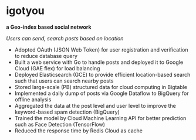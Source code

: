 # igotyou

**a Geo-index based social network**

*Users can send, search posts based on location*

- Adopted OAuth (JSON Web Token) for user registration and verification to reduce database query
- Built a web service with Go to handle posts and deployed it to Google Cloud (GAE flex) for load balancing
- Deployed Elasticsearch (GCE) to provide efficient location-based search such that users can search nearby posts 
- Stored large-scale (PB) structured data for cloud computing in Bigtable
- Implemented a daily dump of posts via Google Dataflow to BigQuery for offline analysis
- Aggregated the data at the post level and user level to improve the keyword-based spam detection (BigQuery)
- Trained the model by Cloud Machine Learning API for better prediction such as Face Detection (TensorFlow) 
- Reduced the response time by Redis Cloud as cache